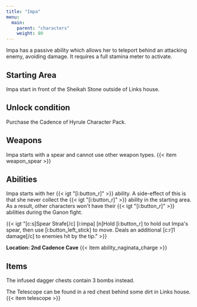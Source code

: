 ```yaml
---
title: "Impa"
menu:
  main:
    parent: "characters"
    weight: 80
---
```


Impa has a passive ability which allows her to teleport behind an attacking enemy, avoiding damage.
It requires a full stamina meter to activate.

## Starting Area

Impa start in front of the Sheikah Stone outside of Links house.

## Unlock condition

Purchase the Cadence of Hyrule Character Pack.

## Weapons

Impa starts with a spear and cannot use other weapon types.
{{< item weapon_spear >}}

## Abilities

Impa starts with her {{< igt "[i:button_r]" >}} ability.
A side-effect of this is that she never collect the {{< igt "[i:button_r]" >}} ability in the starting area.
As a result, other characters won't have their {{< igt "[i:button_r]" >}} abilities during the Ganon fight.
<!-- NOTE: We inline this ability since it isn't defined in the XML. -->
<div class="item-box">
  {{< igt "[c:s]Spear Strafe[/c] [i:impa] [n]Hold [i:button_r] to hold out Impa's spear, then use [i:button_left_stick] to move. Deals an additional [c:r]1 damage[/c] to enemies hit by the tip." >}}
</div>

**Location: 2nd Cadence Cave**
{{< item ability_naginata_charge >}}

## Items

The infused dagger chests contain 3 bombs instead.

The Telescope can be found in a red chest behind some dirt in Links house.
{{< item telescope >}}
